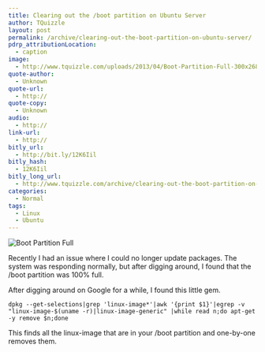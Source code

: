 ```yaml
---
title: Clearing out the /boot partition on Ubuntu Server
author: TQuizzle
layout: post
permalink: /archive/clearing-out-the-boot-partition-on-ubuntu-server/
pdrp_attributionLocation:
  - caption
image:
  - http://www.tquizzle.com/uploads/2013/04/Boot-Partition-Full-300x268.png
quote-author:
  - Unknown
quote-url:
  - http://
quote-copy:
  - Unknown
audio:
  - http://
link-url:
  - http://
bitly_url:
  - http://bit.ly/12K6Iil
bitly_hash:
  - 12K6Iil
bitly_long_url:
  - http://www.tquizzle.com/archive/clearing-out-the-boot-partition-on-ubuntu-server/
categories:
  - Normal
tags:
  - Linux
  - Ubuntu
---
```

![Boot Partition Full](http://www.tquizzle.com/uploads/2013/04/Boot-Partition-Full-300x268.png)

Recently I had an issue where I could no longer update packages. The system was responding normally, but after digging around, I found that the /boot partition was 100% full.

After digging around on Google for a while, I found this little gem.

```
dpkg --get-selections|grep 'linux-image*'|awk '{print $1}'|egrep -v "linux-image-$(uname -r)|linux-image-generic" |while read n;do apt-get -y remove $n;done
```

This finds all the linux-image that are in your /boot partition and one-by-one removes them.
